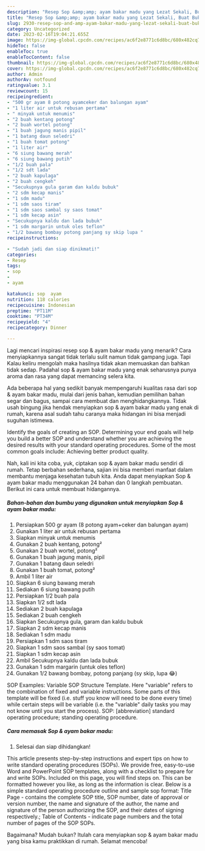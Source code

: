 ```yaml
---
description: "Resep Sop &amp;amp; ayam bakar madu yang Lezat Sekali, Buat Buka Puasa Sempurna"
title: "Resep Sop &amp;amp; ayam bakar madu yang Lezat Sekali, Buat Buka Puasa Sempurna"
slug: 2930-resep-sop-and-amp-ayam-bakar-madu-yang-lezat-sekali-buat-buka-puasa-sempurna
category: Uncategorized
date: 2023-02-16T19:04:21.655Z
image: https://img-global.cpcdn.com/recipes/ac6f2e8771c6d8bc/680x482cq70/sop-ayam-bakar-madu-foto-resep-utama.jpg
hideToc: false
enableToc: true
enableTocContent: false
thumbnail: https://img-global.cpcdn.com/recipes/ac6f2e8771c6d8bc/680x482cq70/sop-ayam-bakar-madu-foto-resep-utama.jpg
cover: https://img-global.cpcdn.com/recipes/ac6f2e8771c6d8bc/680x482cq70/sop-ayam-bakar-madu-foto-resep-utama.jpg
author: Admin
authorAv: notfound
ratingvalue: 3.1
reviewcount: 15
recipeingredient:
- "500 gr ayam 8 potong ayamceker dan balungan ayam"
- "1 liter air untuk rebusan pertama"
- " minyak untuk menumis"
- "2 buah kentang potong"
- "2 buah wortel potong"
- "1 buah jagung manis pipil"
- "1 batang daun seledri"
- "1 buah tomat potong"
- "1 liter air"
- "6 siung bawang merah"
- "6 siung bawang putih"
- "1/2 buah pala"
- "1/2 sdt lada"
- "2 buah kapulaga"
- "2 buah cengkeh"
- "Secukupnya gula garam dan kaldu bubuk"
- "2 sdm kecap manis"
- "1 sdm madu"
- "1 sdm saos tiram"
- "1 sdm saos sambal sy saos tomat"
- "1 sdm kecap asin"
- "Secukupnya kaldu dan lada bubuk"
- "1 sdm margarin untuk oles teflon"
- "1/2 bawang bombay potong panjang sy skip lupa "
recipeinstructions:

- "Sudah jadi dan siap dinikmati!"
categories:
- Resep
tags:
- sop
- 
- ayam

katakunci: sop  ayam 
nutrition: 118 calories
recipecuisine: Indonesian
preptime: "PT11M"
cooktime: "PT34M"
recipeyield: "4"
recipecategory: Dinner

---
```



Lagi mencari inspirasi resep sop &amp; ayam bakar madu yang menarik? Cara menyiapkannya sangat tidak terlalu sulit namun tidak gampang juga. Tapi Kalau keliru mengolah maka hasilnya tidak akan memuaskan dan bahkan tidak sedap. Padahal sop &amp; ayam bakar madu yang enak seharusnya punya aroma dan rasa yang dapat memancing selera kita.


Ada beberapa hal yang sedikit banyak mempengaruhi kualitas rasa dari sop &amp; ayam bakar madu, mulai dari jenis bahan, kemudian pemilihan bahan segar dan bagus, sampai cara membuat dan menghidangkannya. Tidak usah bingung jika hendak menyiapkan sop &amp; ayam bakar madu yang enak di rumah, karena asal sudah tahu caranya maka hidangan ini bisa menjadi suguhan istimewa.

Identify the goals of creating an SOP. Determining your end goals will help you build a better SOP and understand whether you are achieving the desired results with your standard operating procedures. Some of the most common goals include: Achieving better product quality.


Nah, kali ini kita coba, yuk, ciptakan sop &amp; ayam bakar madu sendiri di rumah. Tetap berbahan sederhana, sajian ini bisa memberi manfaat dalam membantu menjaga kesehatan tubuh kita. Anda dapat menyiapkan Sop &amp; ayam bakar madu menggunakan 24 bahan dan 0 langkah pembuatan. Berikut ini cara untuk membuat hidangannya.

<!--inarticleads1-->

##### Bahan-bahan dan bumbu yang digunakan untuk menyiapkan Sop &amp; ayam bakar madu:

1. Persiapkan 500 gr ayam (8 potong ayam+ceker dan balungan ayam)
1. Gunakan 1 liter air untuk rebusan pertama
1. Siapkan  minyak untuk menumis
1. Gunakan 2 buah kentang, potong²
1. Gunakan 2 buah wortel, potong²
1. Gunakan 1 buah jagung manis, pipil
1. Gunakan 1 batang daun seledri
1. Gunakan 1 buah tomat, potong²
1. Ambil 1 liter air
1. Siapkan 6 siung bawang merah
1. Sediakan 6 siung bawang putih
1. Persiapkan 1/2 buah pala
1. Siapkan 1/2 sdt lada
1. Sediakan 2 buah kapulaga
1. Sediakan 2 buah cengkeh
1. Siapkan Secukupnya gula, garam dan kaldu bubuk
1. Siapkan 2 sdm kecap manis
1. Sediakan 1 sdm madu
1. Persiapkan 1 sdm saos tiram
1. Siapkan 1 sdm saos sambal (sy saos tomat)
1. Siapkan 1 sdm kecap asin
1. Ambil Secukupnya kaldu dan lada bubuk
1. Gunakan 1 sdm margarin (untuk oles teflon)
1. Gunakan 1/2 bawang bombay, potong panjang (sy skip, lupa 😂)


SOP Examples: Variable SOP Structure Template. Here &#34;variable&#34; refers to the combination of fixed and variable instructions. Some parts of this template will be fixed (i.e. stuff you know will need to be done every time) while certain steps will be variable (i.e. the &#34;variable&#34; daily tasks you may not know until you start the process). SOP: [abbreviation] standard operating procedure; standing operating procedure. 

<!--inarticleads2-->

##### Cara memasak Sop &amp; ayam bakar madu:


1. Selesai dan siap dihidangkan!

This article presents step-by-step instructions and expert tips on how to write standard operating procedures (SOPs). We provide free, easy-to-use Word and PowerPoint SOP templates, along with a checklist to prepare for and write SOPs. Included on this page, you will find steps on. This can be formatted however you like, as long as the information is clear. Below is a simple standard operating procedure outline and sample sop format: Title Page - contains the complete SOP title, SOP number, date of approval or version number, the name and signature of the author, the name and signature of the person authorizing the SOP, and their dates of signing respectively.; Table of Contents - indicate page numbers and the total number of pages of the SOP SOPs. 

Bagaimana? Mudah bukan? Itulah cara menyiapkan sop &amp; ayam bakar madu yang bisa kamu praktikkan di rumah. Selamat mencoba!
